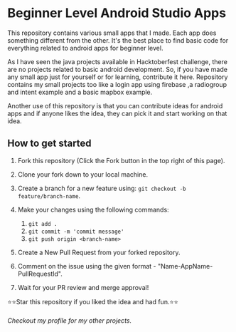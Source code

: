 # Beginner Level Android Studio Apps

This repository contains various small apps that I made. Each app does something different from the other. It's the best place to find basic code for everything related to android apps for beginner level. 

As I have seen the java projects available in Hacktoberfest challenge, there are no projects related to basic android development. So, if you have made any small app just for yourself or for learning, contribute it here. Repository contains my small projects too like a login app using firebase ,a radiogroup and intent example and a basic mapbox example.

Another use of this repository is that you can contribute ideas for android apps and if anyone likes the idea, they can pick it and start working on that idea.

## How to get started
1. Fork this repository (Click the Fork  button in the top right of this page).

2. Clone your fork down to your local machine.

3. Create a branch for a new feature using: `git checkout -b feature/branch-name`.

4. Make your changes using the following commands:
    1. `git add .`  
    2. `git commit -m 'commit message'`
    3. `git push origin <branch-name>`

5. Create a New Pull Request from your forked repository.

6. Comment on the issue using the given format - "Name-AppName-PullRequestId".

7. Wait for your PR review and merge approval!


⭐⭐Star this repository if you liked the idea and had fun.⭐⭐

###### Checkout my profile for my other projects.

